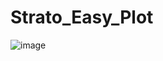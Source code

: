 # Strato_Easy_Plot
![image](https://github.com/NATRIST-0/Strato_Easy_Plot_VC/assets/167151443/f6af6040-aa65-4d58-a006-a7ac4f5ba030)
